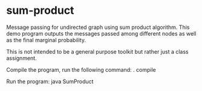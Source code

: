 sum-product
===========

Message passing for undirected graph using sum product algorithm.
This demo program outputs the messages passed among different nodes
as well as the final marginal probability. 

This is not intended to be a general purpose toolkit but rather
just a class assignment.

Compile the program, run the following command:
  . compile

Run the program:
  java SumProduct
